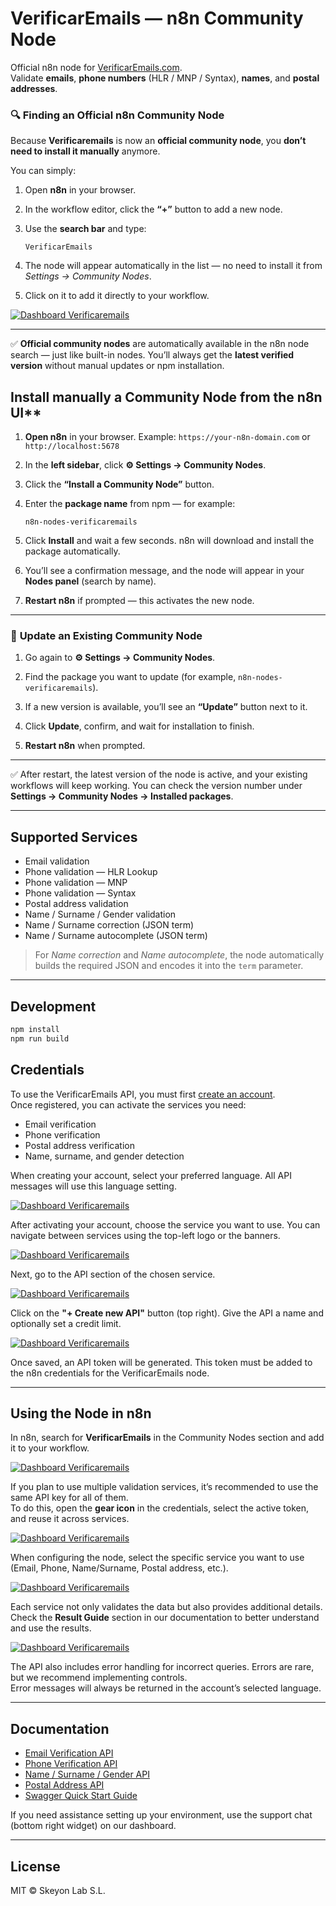 # VerificarEmails — n8n Community Node

Official n8n node for [VerificarEmails.com](https://www.verificaremails.com/en/).  
Validate **emails**, **phone numbers** (HLR / MNP / Syntax), **names**, and **postal addresses**.

### 🔍 **Finding an Official n8n Community Node**

Because **Verificaremails** is now an **official community node**, you **don’t need to install it manually** anymore.

You can simply:

1. Open **n8n** in your browser.
2. In the workflow editor, click the **“+”** button to add a new node.
3. Use the **search bar** and type:

   ```
   VerificarEmails
   ```
4. The node will appear automatically in the list — no need to install it from *Settings → Community Nodes*.
5. Click on it to add it directly to your workflow.

[![Dashboard Verificaremails](https://www.verificaremails.com/docs/assets/n8n_paso_1.png)](https://dashboard.verificaremails.com/)

---

✅ **Official community nodes** are automatically available in the n8n node search — just like built-in nodes.
You’ll always get the **latest verified version** without manual updates or npm installation.


## Install manually a Community Node from the n8n UI**

1. **Open n8n** in your browser.
   Example: `https://your-n8n-domain.com` or `http://localhost:5678`

2. In the **left sidebar**, click **⚙️ Settings → Community Nodes**.

3. Click the **“Install a Community Node”** button.

4. Enter the **package name** from npm — for example:

   ```
   n8n-nodes-verificaremails
   ```

5. Click **Install** and wait a few seconds.
   n8n will download and install the package automatically.

6. You’ll see a confirmation message, and the node will appear in your **Nodes panel** (search by name).

7. **Restart n8n** if prompted — this activates the new node.

---

### 🔄 **Update an Existing Community Node**

1. Go again to **⚙️ Settings → Community Nodes**.

2. Find the package you want to update (for example, `n8n-nodes-verificaremails`).

3. If a new version is available, you’ll see an **“Update”** button next to it.

4. Click **Update**, confirm, and wait for installation to finish.

5. **Restart n8n** when prompted.

---

✅ After restart, the latest version of the node is active, and your existing workflows will keep working.
You can check the version number under **Settings → Community Nodes → Installed packages**.




---

## Supported Services

- Email validation  
- Phone validation — HLR Lookup  
- Phone validation — MNP  
- Phone validation — Syntax  
- Postal address validation  
- Name / Surname / Gender validation  
- Name / Surname correction (JSON term)  
- Name / Surname autocomplete (JSON term)  

> For *Name correction* and *Name autocomplete*, the node automatically builds the required JSON and encodes it into the `term` parameter.

---

## Development

```bash
npm install
npm run build
```



## Credentials

To use the VerificarEmails API, you must first [create an account](https://dashboard.verificaremails.com/app/public/register).  
Once registered, you can activate the services you need:  
- Email verification  
- Phone verification  
- Postal address verification  
- Name, surname, and gender detection  

When creating your account, select your preferred language. All API messages will use this language setting.

[![Dashboard Verificaremails](https://www.verificaremails.com/docs/assets/Dashboard_paso_1.png)](https://dashboard.verificaremails.com/app/public/register)

After activating your account, choose the service you want to use. You can navigate between services using the top-left logo or the banners.

[![Dashboard Verificaremails](https://www.verificaremails.com/docs/assets/Dashboard_paso_2.png)](https://dashboard.verificaremails.com/)

Next, go to the API section of the chosen service.

[![Dashboard Verificaremails](https://www.verificaremails.com/docs/assets/Dashboard_paso_3.png)](https://dashboard.verificaremails.com/)

Click on the **"+ Create new API"** button (top right). Give the API a name and optionally set a credit limit.

[![Dashboard Verificaremails](https://www.verificaremails.com/docs/assets/Dashboard_paso_4_1.png)](https://dashboard.verificaremails.com/)

Once saved, an API token will be generated. This token must be added to the n8n credentials for the VerificarEmails node.

---

## Using the Node in n8n

In n8n, search for **VerificarEmails** in the Community Nodes section and add it to your workflow.

[![Dashboard Verificaremails](https://www.verificaremails.com/docs/assets/n8n_paso_1.png)](https://dashboard.verificaremails.com/)

If you plan to use multiple validation services, it’s recommended to use the same API key for all of them.  
To do this, open the **gear icon** in the credentials, select the active token, and reuse it across services.

[![Dashboard Verificaremails](https://www.verificaremails.com/docs/assets/n8n_paso_2.png)](https://dashboard.verificaremails.com/)

When configuring the node, select the specific service you want to use (Email, Phone, Name/Surname, Postal address, etc.).

[![Dashboard Verificaremails](https://www.verificaremails.com/docs/assets/n8n_paso_3.png)](https://dashboard.verificaremails.com/)

Each service not only validates the data but also provides additional details. Check the **Result Guide** section in our documentation to better understand and use the results.

[![Dashboard Verificaremails](https://www.verificaremails.com/docs/assets/n8n_paso_4.png)](https://dashboard.verificaremails.com/)

The API also includes error handling for incorrect queries. Errors are rare, but we recommend implementing controls.  
Error messages will always be returned in the account’s selected language.

---

## Documentation

- [Email Verification API](https://www.verificaremails.com/docs/en/)  
- [Phone Verification API](https://www.verificaremails.com/docs/en/index_telefonos.html)  
- [Name / Surname / Gender API](https://www.verificaremails.com/docs/en/index_nombres.html)  
- [Postal Address API](https://www.verificaremails.com/docs/en/index_direcciones.html)  
- [Swagger Quick Start Guide](https://dashboard.verificaremails.com/documentation/index.html?v=8)  

If you need assistance setting up your environment, use the support chat (bottom right widget) on our dashboard.

---

## License

MIT © Skeyon Lab S.L.
